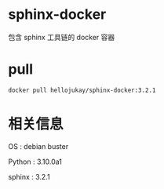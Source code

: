 # sphinx-docker
包含 sphinx 工具链的 docker 容器

# pull
```bash
docker pull hellojukay/sphinx-docker:3.2.1
```
# 相关信息
OS     : debian buster

Python : 3.10.0a1

sphinx :  3.2.1
